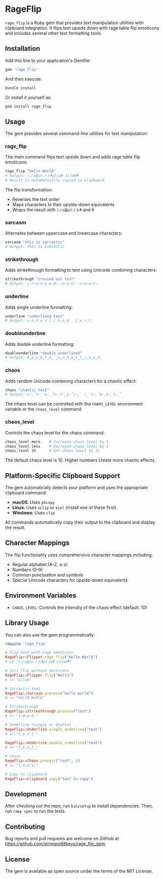 # RageFlip

`rage_flip` is a Ruby gem that provides text manipulation utilities with clipboard integration. It flips text upside down with rage table flip emoticons and includes several other text formatting tools.

## Installation

Add this line to your application's Gemfile:

```ruby
gem 'rage_flip'
```

And then execute:

```bash
bundle install
```

Or install it yourself as:

```bash
gem install rage_flip
```

## Usage

The gem provides several command-line utilities for text manipulation:

### rage_flip

The main command flips text upside down and adds rage table flip emoticons:

```bash
rage_flip "Hello World"
# Output: (ノಠ益ಠ)ノ彡┻plɹoM ollǝH┻  
# Result is automatically copied to clipboard
```

The flip transformation:
- Reverses the text order
- Maps characters to their upside-down equivalents
- Wraps the result with `(ノಠ益ಠ)ノ彡┻` and `┻`

### sarcasm

Alternates between uppercase and lowercase characters:

```bash
sarcasm "this is sarcastic"
# Output: ThIs Is SaRcAsTiC
```

### strikethrough

Adds strikethrough formatting to text using Unicode combining characters:

```bash
strikethrough "crossed out text"
# Output: c̶r̶o̶s̶s̶e̶d̶ ̶o̶u̶t̶ ̶t̶e̶x̶t̶
```

### underline

Adds single underline formatting:

```bash
underline "underlined text"
# Output: u̲n̲d̲e̲r̲l̲i̲n̲e̲d̲ ̲t̲e̲x̲t̲
```

### doubleunderline

Adds double underline formatting:

```bash
doubleunderline "double underlined"
# Output: d̳o̳u̳b̳l̳e̳ ̳u̳n̳d̳e̳r̳l̳i̳n̳e̳d̳
```

### chaos

Adds random Unicode combining characters for a chaotic effect:

```bash
chaos "chaotic text"
# Output: c̸̰̈h̴̲̆a̷̰̋ò̶̰ẗ̸̲ḭ̷̋c̶̰̈ ̸̰̈t̷̰̋ĕ̴̲ẍ̸̰t̷̰̋
```

The chaos level can be controlled with the `CHAOS_LEVEL` environment variable or the `chaos_level` command.

### chaos_level

Controls the chaos level for the chaos command:

```bash
chaos_level more    # Increase chaos level by 1
chaos_level less    # Decrease chaos level by 1
chaos_level 15      # Set chaos level to 15
```

The default chaos level is 10. Higher numbers create more chaotic effects.

## Platform-Specific Clipboard Support

The gem automatically detects your platform and uses the appropriate clipboard command:

- **macOS**: Uses `pbcopy`
- **Linux**: Uses `xclip` or `xsel` (install one of these first)
- **Windows**: Uses `clip`

All commands automatically copy their output to the clipboard and display the result.

## Character Mappings

The flip functionality uses comprehensive character mappings including:

- Regular alphabet (A-Z, a-z)
- Numbers (0-9)
- Common punctuation and symbols
- Special Unicode characters for upside-down equivalents

## Environment Variables

- `CHAOS_LEVEL`: Controls the intensity of the chaos effect (default: 10)

## Library Usage

You can also use the gem programmatically:

```ruby
require 'rage_flip'

# Flip text with rage emoticons
RageFlip::Flipper.rage_flip("Hello World")
# => "(ノಠ益ಠ)ノ彡┻plɹoM ollǝH┻"

# Just flip without emoticons
RageFlip::Flipper.flip("Hello")
# => "ollǝH"

# Sarcastic text
RageFlip::Sarcasm.process("hello world")
# => "HeLlO WoRlD"

# Strikethrough
RageFlip::Strikethrough.process("text")
# => "t̶e̶x̶t̶"

# Underline (single or double)
RageFlip::Underline.single_underline("text")
# => "t̲e̲x̲t̲"

RageFlip::Underline.double_underline("text")
# => "t̳e̳x̳t̳"

# Chaos
RageFlip::Chaos.process("text", 5)
# => "t̸e̷x̸t̷"

# Copy to clipboard
RageFlip::Clipboard.copy("text to copy")
```

## Development

After checking out the repo, run `bin/setup` to install dependencies. Then, run `rake spec` to run the tests.

## Contributing

Bug reports and pull requests are welcome on GitHub at https://github.com/stringsn88keys/rage_flip_gem.

## License

The gem is available as open source under the terms of the MIT License.
